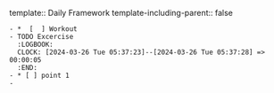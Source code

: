 template:: Daily Framework
template-including-parent:: false

	- *  [  ] Workout
	- TODO Excercise
	  :LOGBOOK:
	  CLOCK: [2024-03-26 Tue 05:37:23]--[2024-03-26 Tue 05:37:28] =>  00:00:05
	  :END:
	- * [ ] point 1
	-